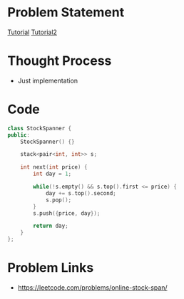 # Problem Statement

[Tutorial](https://www.youtube.com/watch?v=LAGvGrd2lcE&list=PL-Jc9J83PIiE1_SifBEWRsD-fzxrvkja9&index=14)
[Tutorial2](https://www.youtube.com/watch?v=0BsPlzqksZQ)

# Thought Process
- Just implementation

# Code
```cpp
class StockSpanner {
public:
    StockSpanner() {}

    stack<pair<int, int>> s;

    int next(int price) {
        int day = 1;

        while(!s.empty() && s.top().first <= price) {
            day += s.top().second;
            s.pop();
        }
        s.push({price, day});

        return day;
    }
};
```

# Problem Links
- https://leetcode.com/problems/online-stock-span/
